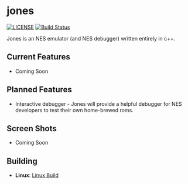# jones

[![LICENSE](https://img.shields.io/badge/license-MIT-blue.svg)](LICENSE)
[![Build Status](https://travis-ci.org/thejunkjon/jones.svg?branch=master)](https://travis-ci.org/thejunkjon/jones)

Jones is an NES emulator (and NES debugger) written entirely in c++.

## Current Features

* Coming Soon

## Planned Features

* Interactive debugger - Jones will provide a helpful debugger for NES developers to test their own home-brewed roms.

## Screen Shots

* Coming Soon

## Building

* __Linux__: [Linux Build](https://github.com/thejunkjon/jones/wiki/Build-For-Linux)
